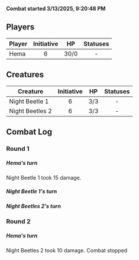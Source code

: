 **Combat started 3/13/2025, 9:20:48 PM**


## Players
| Player | Initiative | HP | Statuses |
| --- | :-: | :-: | :-: |
| Hema | 6 | 30/0 | - |
## Creatures
| Creature | Initiative  | HP | Statuses |
| --- | :-: | :-: | :-: |
| Night Beetle 1 | 6 | 3/3 | - |
| Night Beetles 2 | 6 | 3/3 | - |


## Combat Log

### Round 1

##### Hema's turn
Night Beetle 1 took 15 damage.
##### Night Beetle 1's turn
##### Night Beetles 2's turn
### Round 2
##### Hema's turn
Night Beetles 2 took 10 damage.
Combat stopped
